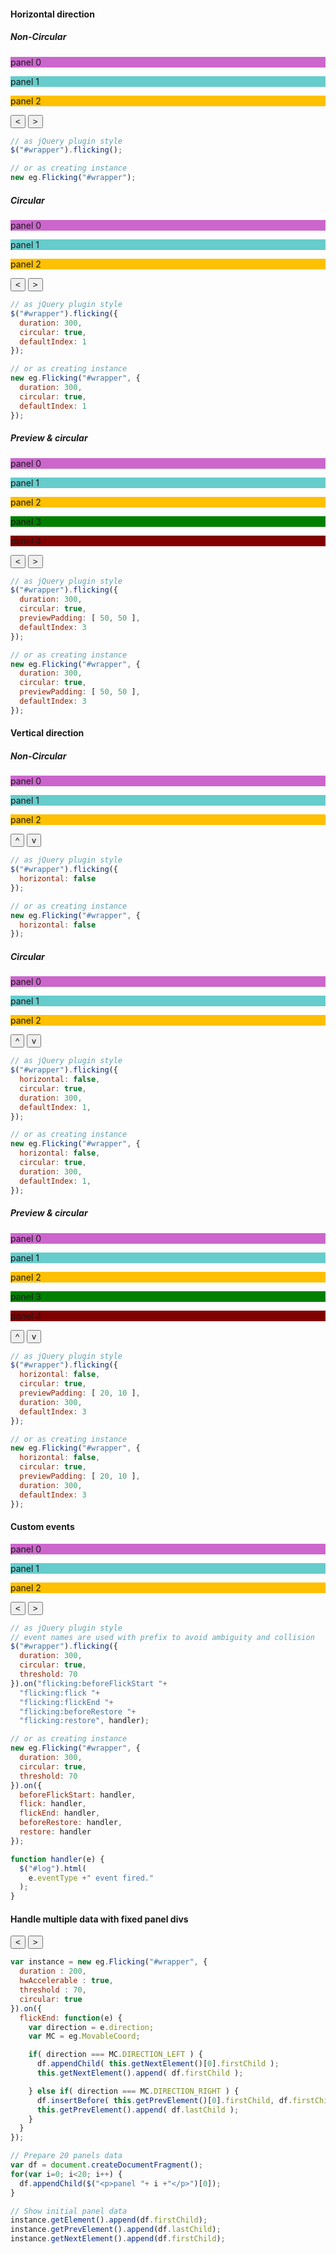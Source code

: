 #### Horizontal direction
##### Non-Circular

<div id="mflick1" class="flick">
	<div style="background-color:#CC66CC">
		<p>panel 0</p>
	</div>
	<div style="background-color:#66cccc">
		<p>panel 1</p>
	</div>
	<div style="background-color:#ffc000">
		<p>panel 2</p>
	</div>
</div>
<button onclick="f1.prev()" class="f_btn">&lt;</button> <button class="f_btn f_right" onclick="f1.next()">&gt;</button>

```javascript
// as jQuery plugin style
$("#wrapper").flicking();

// or as creating instance
new eg.Flicking("#wrapper");
```

##### Circular
<div id="mflick2" class="flick">
	<div id="item1" style="background-color:#CC66CC">
		<p>panel 0</p>
	</div>
	<div id="item2" style="background-color:#66cccc">
		<p>panel 1</p>
	</div>
	<div id="item3" style="background-color:#ffc000">
		<p>panel 2</p>
	</div>
</div>
<button onclick="f2.prev()" class="f_btn">&lt;</button> <button class="f_btn f_right" onclick="f2.next()">&gt;</button>

```javascript
// as jQuery plugin style
$("#wrapper").flicking({
  duration: 300,
  circular: true,
  defaultIndex: 1
});

// or as creating instance
new eg.Flicking("#wrapper", {
  duration: 300,
  circular: true,
  defaultIndex: 1
});
```

##### Preview & circular

<div id="mflick3" class="flick">
	<div class="p0" style="background-color:#CC66CC">
		<p>panel 0</p>
	</div>
	<div class="p1" style="background-color:#66cccc">
		<p>panel 1</p>
	</div>
	<div class="p2" style="background-color:#ffc000">
		<p>panel 2</p>
	</div>
	<div class="p3" style="background-color:green">
		<p>panel 3</p>
	</div>
	<div class="p4" style="background-color:maroon">
		<p>panel 4</p>
	</div>
</div>
<button onclick="f3.prev()" class="f_btn">&lt;</button> <button class="f_btn f_right" onclick="f3.next()">&gt;</button>

```javascript
// as jQuery plugin style
$("#wrapper").flicking({
  duration: 300,
  circular: true,
  previewPadding: [ 50, 50 ],
  defaultIndex: 3
});

// or as creating instance
new eg.Flicking("#wrapper", {
  duration: 300,
  circular: true,
  previewPadding: [ 50, 50 ],
  defaultIndex: 3
});
```
#### Vertical direction
##### Non-Circular

<div id="vflick1" class="flick vertical">
	<div style="background-color:#CC66CC">
		<p>panel 0</p>
	</div>
	<div style="background-color:#66cccc">
		<p>panel 1</p>
	</div>
	<div style="background-color:#ffc000">
		<p>panel 2</p>
	</div>
</div>
<div class="vbutton"><button onclick="v1.prev()" class="v_btn">^</button> <button onclick="v1.next()" class="v_btn">v</button></div>

```javascript
// as jQuery plugin style
$("#wrapper").flicking({
  horizontal: false
});

// or as creating instance
new eg.Flicking("#wrapper", {
  horizontal: false
});
```

##### Circular
<div id="vflick2" class="flick vertical">
	<div style="background-color:#CC66CC">
		<p>panel 0</p>
	</div>
	<div style="background-color:#66cccc">
		<p>panel 1</p>
	</div>
	<div style="background-color:#ffc000">
		<p>panel 2</p>
	</div>
</div>
<div class="vbutton"><button onclick="v2.prev()" class="v_btn">^</button> <button onclick="v2.next()" class="v_btn">v</button></div>

```javascript
// as jQuery plugin style
$("#wrapper").flicking({
  horizontal: false,
  circular: true,
  duration: 300,
  defaultIndex: 1,
});

// or as creating instance
new eg.Flicking("#wrapper", {
  horizontal: false,
  circular: true,
  duration: 300,
  defaultIndex: 1,
});
```

##### Preview & circular

<div id="vflick3" class="flick f_vertical">
	<div class="p0" style="background-color:#CC66CC">
		<p>panel 0</p>
	</div>
	<div class="p1" style="background-color:#66cccc">
		<p>panel 1</p>
	</div>
	<div class="p2" style="background-color:#ffc000">
		<p>panel 2</p>
	</div>
	<div class="p3" style="background-color:green">
		<p>panel 3</p>
	</div>
	<div class="p4" style="background-color:maroon">
		<p>panel 4</p>
	</div>
</div>
<div class="vbutton"><button onclick="v3.prev()" class="v_btn">^</button> <button onclick="v3.next()" class="v_btn">v</button></div>

```javascript
// as jQuery plugin style
$("#wrapper").flicking({
  horizontal: false,
  circular: true,
  previewPadding: [ 20, 10 ],
  duration: 300,
  defaultIndex: 3
});

// or as creating instance
new eg.Flicking("#wrapper", {
  horizontal: false,
  circular: true,
  previewPadding: [ 20, 10 ],
  duration: 300,
  defaultIndex: 3
});
```

#### Custom events

<div id="mflick4" class="flick">
	<div id="item1" style="background-color:#CC66CC">
		<p>panel 0</p>
	</div>
	<div id="item2" style="background-color:#66cccc">
		<p>panel 1</p>
	</div>
	<div id="item3" style="background-color:#ffc000">
		<p>panel 2</p>
	</div>
</div>
<button onclick="f4.prev()" class="f_btn">&lt;</button> <button class="f_btn f_right" onclick="f4.next()">&gt;</button>
<div id="log"></div>

```javascript
// as jQuery plugin style
// event names are used with prefix to avoid ambiguity and collision
$("#wrapper").flicking({
  duration: 300,
  circular: true,
  threshold: 70
}).on("flicking:beforeFlickStart "+
  "flicking:flick "+
  "flicking:flickEnd "+
  "flicking:beforeRestore "+
  "flicking:restore", handler);

// or as creating instance
new eg.Flicking("#wrapper", {
  duration: 300,
  circular: true,
  threshold: 70
}).on({
  beforeFlickStart: handler,
  flick: handler,
  flickEnd: handler,
  beforeRestore: handler,
  restore: handler
});

function handler(e) {
  $("#log").html(
    e.eventType +" event fired."
  );
}
```

#### Handle multiple data with fixed panel divs

<div id="mflick5" class="flick">
	<div style="background-color:#CC66CC"></div>
	<div style="background-color:#66cccc"></div>
	<div style="background-color:#ffc000"></div>
</div>
<button onclick="f5.prev()" class="f_btn">&lt;</button> <button class="f_btn f_right" onclick="f5.next()">&gt;</button>

```javascript
var instance = new eg.Flicking("#wrapper", {
  duration : 200,
  hwAccelerable : true,
  threshold : 70,
  circular: true
}).on({
  flickEnd: function(e) {
    var direction = e.direction;
    var MC = eg.MovableCoord;

    if( direction === MC.DIRECTION_LEFT ) {
      df.appendChild( this.getNextElement()[0].firstChild );
      this.getNextElement().append( df.firstChild );

    } else if( direction === MC.DIRECTION_RIGHT ) {
      df.insertBefore( this.getPrevElement()[0].firstChild, df.firstChild );
      this.getPrevElement().append( df.lastChild );
    }
  }
});

// Prepare 20 panels data
var df = document.createDocumentFragment();
for(var i=0; i<20; i++) {
  df.appendChild($("<p>panel "+ i +"</p>")[0]);
}

// Show initial panel data
instance.getElement().append(df.firstChild);
instance.getPrevElement().append(df.lastChild);
instance.getNextElement().append(df.firstChild);
```